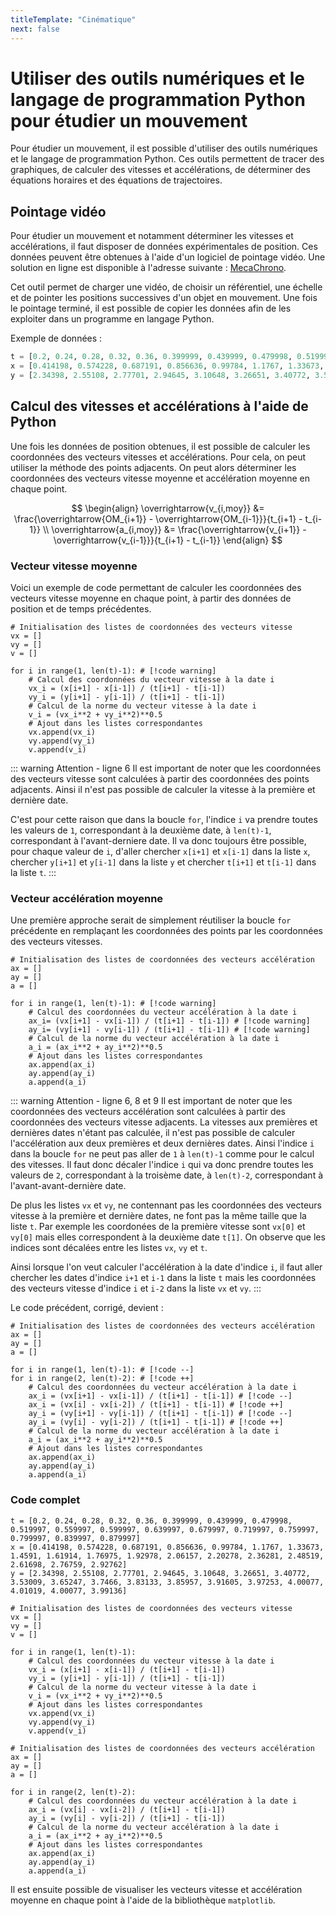 ```yaml
---
titleTemplate: "Cinématique"
next: false
---
```


# Utiliser des outils numériques et le langage de programmation Python pour étudier un mouvement

Pour étudier un mouvement, il est possible d'utiliser des outils numériques et le langage de programmation Python. Ces outils permettent de tracer des graphiques, de calculer des vitesses et accélérations, de déterminer des équations horaires et des équations de trajectoires.

## Pointage vidéo

Pour étudier un mouvement et notamment déterminer les vitesses et accélérations, il faut disposer de données expérimentales de position. Ces données peuvent être obtenues à l'aide d'un logiciel de pointage vidéo. Une solution en ligne est disponible à l'adresse suivante : [MecaChrono](https://www.eleves.online/MecaChrono/index.php?A=7&B=0&C=0&D=1&E=132&H=-1767820891&lang=fr).

Cet outil permet de charger une vidéo, de choisir un référentiel, une échelle et de pointer les positions successives d'un objet en mouvement. Une fois le pointage terminé, il est possible de copier les données afin de les exploiter dans un programme en langage Python.

Exemple de données :

```python
t = [0.2, 0.24, 0.28, 0.32, 0.36, 0.399999, 0.439999, 0.479998, 0.519997, 0.559997, 0.599997, 0.639997, 0.679997, 0.719997, 0.759997, 0.799997, 0.839997, 0.879997]
x = [0.414198, 0.574228, 0.687191, 0.856636, 0.99784, 1.1767, 1.33673, 1.4591, 1.61914, 1.76975, 1.92978, 2.06157, 2.20278, 2.36281, 2.48519, 2.61698, 2.76759, 2.92762]
y = [2.34398, 2.55108, 2.77701, 2.94645, 3.10648, 3.26651, 3.40772, 3.53009, 3.65247, 3.7466, 3.83133, 3.85957, 3.91605, 3.97253, 4.00077, 4.01019, 4.00077, 3.99136]
```

## Calcul des vitesses et accélérations à l'aide de Python

Une fois les données de position obtenues, il est possible de calculer les coordonnées des vecteurs vitesses et accélérations. Pour cela, on peut utiliser la méthode des points adjacents. On peut alors déterminer les coordonnées des vecteurs vitesse moyenne et accélération moyenne en chaque point.

$$
\begin{align}
\overrightarrow{v_{i,moy}} &= \frac{\overrightarrow{OM_{i+1}} - \overrightarrow{OM_{i-1}}}{t_{i+1} - t_{i-1}} \\
\overrightarrow{a_{i,moy}} &= \frac{\overrightarrow{v_{i+1}} - \overrightarrow{v_{i-1}}}{t_{i+1} - t_{i-1}}
\end{align}
$$

### Vecteur vitesse moyenne

Voici un exemple de code permettant de calculer les coordonnées des vecteurs vitesse moyenne en chaque point, à partir des données de position et de temps précédentes.

```python:line-numbers
# Initialisation des listes de coordonnées des vecteurs vitesse
vx = []
vy = []
v = []

for i in range(1, len(t)-1): # [!code warning]
    # Calcul des coordonnées du vecteur vitesse à la date i
    vx_i = (x[i+1] - x[i-1]) / (t[i+1] - t[i-1])
    vy_i = (y[i+1] - y[i-1]) / (t[i+1] - t[i-1])
    # Calcul de la norme du vecteur vitesse à la date i
    v_i = (vx_i**2 + vy_i**2)**0.5
    # Ajout dans les listes correspondantes
    vx.append(vx_i)
    vy.append(vy_i)
    v.append(v_i)

```

::: warning Attention - ligne 6
Il est important de noter que les coordonnées des vecteurs vitesse sont calculées à partir des coordonnées des points adjacents. Ainsi il n'est pas possible de calculer la vitesse à la première et dernière date.

C'est pour cette raison que dans la boucle `for`, l'indice `i` va prendre toutes les valeurs de `1`, correspondant à la deuxième date, à `len(t)-1`, correspondant à l'avant-derniere date. Il va donc toujours être possible, pour chaque valeur de `i`, d'aller chercher `x[i+1]` et `x[i-1]` dans la liste `x`, chercher `y[i+1]` et `y[i-1]` dans la liste `y` et chercher `t[i+1]` et `t[i-1]` dans la liste `t`.
:::

### Vecteur accélération moyenne

Une première approche serait de simplement réutiliser la boucle `for` précédente en remplaçant les coordonnées des points par les coordonnées des vecteurs vitesses.

```python:line-numbers
# Initialisation des listes de coordonnées des vecteurs accélération
ax = []
ay = []
a = []

for i in range(1, len(t)-1): # [!code warning]
    # Calcul des coordonnées du vecteur accélération à la date i
    ax_i= (vx[i+1] - vx[i-1]) / (t[i+1] - t[i-1]) # [!code warning]
    ay_i= (vy[i+1] - vy[i-1]) / (t[i+1] - t[i-1]) # [!code warning]
    # Calcul de la norme du vecteur accélération à la date i
    a_i = (ax_i**2 + ay_i**2)**0.5
    # Ajout dans les listes correspondantes
    ax.append(ax_i)
    ay.append(ay_i)
    a.append(a_i)
```

::: warning Attention - ligne 6, 8 et 9
Il est important de noter que les coordonnées des vecteurs accélération sont calculées à partir des coordonnées des vecteurs vitesse adjacents. La vitesses aux premières et dernières dates n'étant pas calculée, il n'est pas possible de calculer l'accélération aux deux premières et deux dernières dates. Ainsi l'indice `i` dans la boucle `for` ne peut pas aller de `1` à `len(t)-1` comme pour le calcul des vitesses. Il faut donc décaler l'indice `i` qui va donc prendre toutes les valeurs de `2`, correspondant à la troisème date, à `len(t)-2`, correspondant à l'avant-avant-dernière date.

De plus les listes `vx` et `vy`, ne contennant pas les coordonnées des vecteurs vitesse à la première et dernière dates, ne font pas la même taille que la liste `t`. Par exemple les coordonées de la première vitesse sont `vx[0]` et `vy[0]` mais elles correspondent à la deuxième date `t[1]`. On observe que les indices sont décalées entre les listes `vx`, `vy` et `t`.

Ainsi lorsque l'on veut calculer l'accélération à la date d'indice `i`, il faut aller chercher les dates d'indice `i+1` et `i-1` dans la liste `t` mais les coordonnées des vecteurs vitesse d'indice `i` et `i-2` dans la liste `vx` et `vy`.
:::

Le code précédent, corrigé, devient :

```python:line-numbers
# Initialisation des listes de coordonnées des vecteurs accélération
ax = []
ay = []
a = []

for i in range(1, len(t)-1): # [!code --]
for i in range(2, len(t)-2): # [!code ++]
    # Calcul des coordonnées du vecteur accélération à la date i
    ax_i = (vx[i+1] - vx[i-1]) / (t[i+1] - t[i-1]) # [!code --]
    ax_i = (vx[i] - vx[i-2]) / (t[i+1] - t[i-1]) # [!code ++]
    ay_i = (vy[i+1] - vy[i-1]) / (t[i+1] - t[i-1]) # [!code --]
    ay_i = (vy[i] - vy[i-2]) / (t[i+1] - t[i-1]) # [!code ++]
    # Calcul de la norme du vecteur accélération à la date i
    a_i = (ax_i**2 + ay_i**2)**0.5
    # Ajout dans les listes correspondantes
    ax.append(ax_i)
    ay.append(ay_i)
    a.append(a_i)
```

### Code complet

```python:line-numbers
t = [0.2, 0.24, 0.28, 0.32, 0.36, 0.399999, 0.439999, 0.479998, 0.519997, 0.559997, 0.599997, 0.639997, 0.679997, 0.719997, 0.759997, 0.799997, 0.839997, 0.879997]
x = [0.414198, 0.574228, 0.687191, 0.856636, 0.99784, 1.1767, 1.33673, 1.4591, 1.61914, 1.76975, 1.92978, 2.06157, 2.20278, 2.36281, 2.48519, 2.61698, 2.76759, 2.92762]
y = [2.34398, 2.55108, 2.77701, 2.94645, 3.10648, 3.26651, 3.40772, 3.53009, 3.65247, 3.7466, 3.83133, 3.85957, 3.91605, 3.97253, 4.00077, 4.01019, 4.00077, 3.99136]

# Initialisation des listes de coordonnées des vecteurs vitesse
vx = []
vy = []
v = []

for i in range(1, len(t)-1):
    # Calcul des coordonnées du vecteur vitesse à la date i
    vx_i = (x[i+1] - x[i-1]) / (t[i+1] - t[i-1])
    vy_i = (y[i+1] - y[i-1]) / (t[i+1] - t[i-1])
    # Calcul de la norme du vecteur vitesse à la date i
    v_i = (vx_i**2 + vy_i**2)**0.5
    # Ajout dans les listes correspondantes
    vx.append(vx_i)
    vy.append(vy_i)
    v.append(v_i)

# Initialisation des listes de coordonnées des vecteurs accélération
ax = []
ay = []
a = []

for i in range(2, len(t)-2):
    # Calcul des coordonnées du vecteur accélération à la date i
    ax_i = (vx[i] - vx[i-2]) / (t[i+1] - t[i-1])
    ay_i = (vy[i] - vy[i-2]) / (t[i+1] - t[i-1])
    # Calcul de la norme du vecteur accélération à la date i
    a_i = (ax_i**2 + ay_i**2)**0.5
    # Ajout dans les listes correspondantes
    ax.append(ax_i)
    ay.append(ay_i)
    a.append(a_i)
```

Il est ensuite possible de visualiser les vecteurs vitesse et accélération moyenne en chaque point à l'aide de la bibliothèque `matplotlib`.
